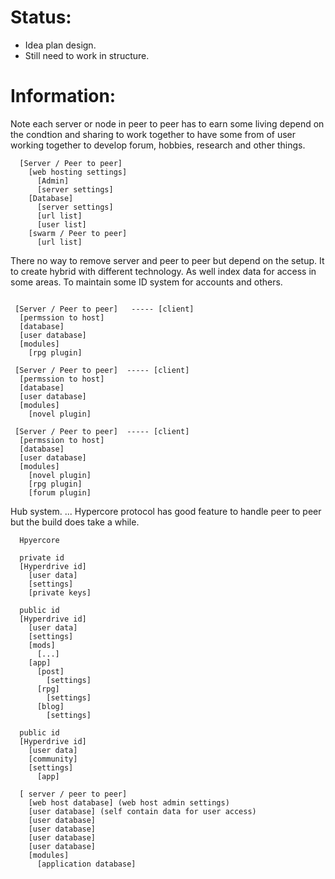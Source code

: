 # Status:
 * Idea plan design.
 * Still need to work in structure.

# Information:
  Note each server or node in peer to peer has to earn some living depend on the condtion and sharing to work together to have some from of user working together to develop forum, hobbies, research and other things.

```
  [Server / Peer to peer]
    [web hosting settings]
      [Admin]
      [server settings]
    [Database]
      [server settings]
      [url list]
      [user list]
    [swarm / Peer to peer]
      [url list]

```
  There no way to remove server and peer to peer but depend on the setup. It to create hybrid with different technology. As well index data for access in some areas. To maintain some ID system for accounts and others.

```

 [Server / Peer to peer]   ----- [client]
  [permssion to host]
  [database]
  [user database]
  [modules]
    [rpg plugin]

 [Server / Peer to peer]  ----- [client]
  [permssion to host]
  [database]
  [user database]
  [modules]
    [novel plugin]

 [Server / Peer to peer]  ----- [client]
  [permssion to host]
  [database]
  [user database]
  [modules]
    [novel plugin]
    [rpg plugin]
    [forum plugin]
```
  Hub system.
...
  Hypercore protocol has good feature to handle peer to peer but the build does take a while.

```
  Hpyercore

  private id
  [Hyperdrive id]
    [user data]
    [settings]
    [private keys]

  public id
  [Hyperdrive id]
    [user data]
    [settings]
    [mods]
      [...]
    [app]
      [post]
        [settings]
      [rpg]
        [settings]
      [blog]
        [settings]

  public id
  [Hyperdrive id]
    [user data]
    [community]
    [settings]
      [app]
```

```
  [ server / peer to peer]
    [web host database] (web host admin settings)
    [user database] (self contain data for user access)
    [user database] 
    [user database]
    [user database]
    [user database]
    [modules]
      [application database]
```


